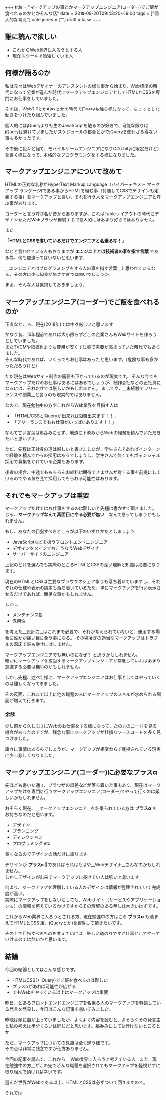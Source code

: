 +++
title = "マークアップの事とかマークアップエンジニア(コーダー)でご飯が食べれるのかとかそんな話"
date = 2018-08-20T09:43:20+09:00
tags = ["個人的な考え"]
categories = [""]
draft = false
+++

## 誰に読んで欲しい

- これからWeb業界に入ろうとする人
- 現在スクールで勉強している人

## 何様が語るのか
私は元々はWebデザイナーのアシスタントの様な事から始まり、Web標準の時代になって分業が進んだ時代にマークアップエンジニアとしてHTMLとCSSを専門にお仕事をしていました。

その後、Web2.0とかAjaxとかの時代でjQueryも触る様になって、ちょっとした動きをつけたり組んでいました。

個人的にはjQueryよりも生のJavaScriptを触るのが好きで、可能な限りはjQueryは避けていましたがスケジュールの都合とかでjQueryを使わざる得ない事も多かったです。

その後に色々と経て、モバイルゲームエンジニアになりC#(Unityに限定だけど)を書く様になって、本格的なプログラミングをする様になりました。

## マークアップエンジニアについて改めて
HTMLの正式な名称がHyperText Markup Language（ハイパーテキスト マークアップ ランゲージ)である事からHTMLを組む事（付随してCSSでデザインも定義する事）をマークアップと言い、それを行う人をマークアップエンジニアと呼ぶ事があります。

コーダーと言う呼び名が昔からありますが、これはTableレイアウトの時代にデザインをただWebブラウザ再現するで個人的にはあまり好きではありません。

また

__「HTMLとCSSを書いているだけでエンジニアと名乗るな！」__

などと言われている人もおりますが __エンジニアとは技術者の事を指す言葉__ である為、何も間違ってはいないと思います。

__エンジニアとはプログラミングをする人の事を指す言葉__と思われているなら、その方は少し知見が無さすぎでは無いでしょうか。  

まぁ、そんな人は無視しておきましょう。


## マークアップエンジニア(コーダー)でご飯を食べれるのか
正直なところ、現在(2018年)では中々厳しいと思います

かなり昔、15年程前であれば大小限らずどこの企業さんもWebサイトを作ろうとしていました。  
またTVCMや紙媒体よりも費用が安くすむ事で需要が高まっていた時代でもありました。  
そんな時代であれば、いくらでもお仕事はあったと思います。（危険な事も多かっただろうけど）

ただ現在はWebサイト制作の需要も下がっているのが現実です。
 そんな今でもマークアップだけのお仕事はあるにはあるでしょうが、制作会社などの正社員になるには、それだけでは厳しいかもしれません。  ましてや、__未経験でフリーランスや副業__と言うのも現実的ではありません。

なので、現在勉強中の方やこれからWeb業界を目指す人は

- 「HTML/CSSとjQueryが出来れば就職出来ます！！」
- 「フリーランスでもお仕事がいっぱいあります！！」

なんて甘い言葉は鵜呑みにせず、地道に下済みからWebの経験を積んでいただきたいと思います。
  
ただ、先程は正社員の道は厳しいと書きましたが、学生さんであればインターンで経験を積んでからの採用はあるでしょうし、学生さんで無くてもポテンシャル採用で募集をかけている企業もあります。

後者の場合、中途でももちろんお給料は期待できませんが育てる事を前提にしているのでやる気を見て採用してもられる可能性はあります。


## それでもマークアップは重要
マークアップだけではお仕事をするのは難しいと先程は書かせて頂きました。  
じゃ、__マークアップなんて真面目にやる必要が無い__　なんて思ってしまうかもしれません。

もし、あなたの目指すべきところが以下のいずれかだとしましょう

 - JavaScriptなどを扱うフロントエンドエンジニア
 - デザインをメインでおこうなうWebデザイナ
 - サーバーサイドのエンジニア
 
上記のどれを選んでも実際のところHTMLとCSSの深い理解と知識は必要になります。  

現在のHTMLとCSSは主要なブラウザのシェア争うも落ち着いていますし、それぞれの仕様や表示の誤差も落ち着いているため、単にマークアップを行い表示させるだけであれば、簡単な事かもしれません。

しかし

- メンテナンス性
- 汎用性

を考えた__設計力__はこれまで必要で、それが考えられていないと、運用する場合に誰かが痛い目に合う事になる。 
その場凌ぎの適当なマークアップはトラブルの温床で誰も幸せにはしません。
 
マークアップエンジニアでも無いのになぜ？  と思うかもしれません。  
確かにマークアップを担当するマークアップエンジニアが常駐していればあまり意識する必要は無いのかもしれません。

しかし先程、述べた様に、マークアップエンジニアはお仕事としてはやっていくのは難しくなってきました。

その反面、これまで以上に他の職種の人にマークアップのスキルが求められる場面が増えて行きます。


### 余談
少し前から久しぶりにWebのお仕事をする様になって、たの方のコードを見る機会があったのですが、残念な事にマークアップが杜撰なソースコードを多く見つけました。

諸々に事情はあるのでしょうが、マークアップが相変わらず軽視されている現実に少し悲しくなりました。

## マークアップエンジニア(コーダー)に必要なプラスα
先ほども書いた通り、ブラウザの誤差などが落ち着いた事もあり、現在はマークアップだけを専門に行うマークアップエンジニア(コーダー)でやって行くのは厳しいかもしれません。

おそらく現在、__マークアップエンジニア__を名乗られている方は __プラスα__ をお持ちなのだと思います。

- デザイン
- プランニング
- ディレクション
- プログラミング
etc

長くなるのでデザインの話だけに絞ります。

デザインが __プラスα__ であればそれはもはや__Webデザイナ__さんなのかもしれません。  
しかしデザインが出来てマークアップに長けてい人は強いと思います。

何より、マークアップを理解している人のデザインは情報が整理されていて完成度が高い。  
実際にマークアップをしないにしても、Webサイト（サービスやアプリケーションも）の情報を整えているわけですからその理解のある無しは大きいはずです。

これからWeb業界に入ろうとされる方、現在勉強中の方はこの __プラスα__ も踏まえてHTMLとCSS(後、jQueryとか)を習得して頂きたいです。

その上で目指すべきものを考えていけば、厳しい道のりですが仕事としてやっていけるのでは無いかと思います。


## 結論
今回の結論としてはこんな感じです。

- HTML/CSS(+ jQuery)でご飯を食べるのは難しい
- プラスαがあれば可能性が広がる
- でもWebをやっている以上はマークアップは重要

昨日、とあるフロントエンドエンジニアを名乗る人のマークアップを軽視している発言を発見し、今日はこんな記事を書いてみました。

昨晩は頭に血が上っていましたが、よくよく内容を読むと、おそらくその発言主と私の考えは半分くらいは同じだと思います。鵜呑みにしては行けないところとか

ただ、マークアップについての見識は全く違う様です。  
その点は非常に残念ですが仕方ありません。

今回の記事を読んで、これから __Web業界に入ろうと考えている人__また__現在勉強中の方__がこの先でどんな職種を選択されてもマークアップを軽視せずに取り組んで頂ければ幸いです。

選んだ世界がWebである以上、HTMLとCSSは必ずついて回りますので。

それでは

